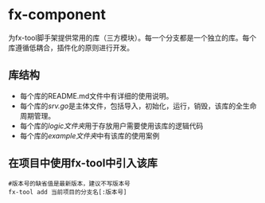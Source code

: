 # fx-component
为fx-tool脚手架提供常用的库（三方模块）。每一个分支都是一个独立的库。每个库遵循低耦合，插件化的原则进行开发。  

## 库结构
* 每个库的README.md文件中有详细的使用说明。
* 每个库的*srv.go*是主体文件，包括导入，初始化，运行，销毁，该库的全生命周期管理。
* 每个库的*logic文件夹*用于存放用户需要使用该库的逻辑代码
* 每个库的*example文件夹*中有该库的使用案例

## 在项目中使用fx-tool中引入该库
```shell
#版本号的缺省值是最新版本，建议不写版本号
fx-tool add 当前项目的分支名[:版本号]
```
